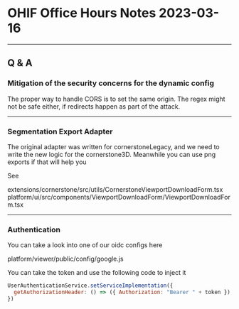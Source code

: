 # OHIF Office Hours Notes 2023-03-16

---

## Q & A

### Mitigation of the security concerns for the dynamic config

The proper way to handle CORS is to set the same origin.
The regex might not be safe either, if redirects happen as part of the attack.

---

### Segmentation Export Adapter

The original adapter was written for cornerstoneLegacy, and we need to write the new logic for the cornerstone3D. Meanwhile you can use png exports if that will help you

See

​​extensions/cornerstone/src/utils/CornerstoneViewportDownloadForm.tsx
platform/ui/src/components/ViewportDownloadForm/ViewportDownloadForm.tsx

---

### Authentication

You can take a look into one of our oidc configs here

platform/viewer/public/config/google.js

You can take the token and use the following code to inject it

```js
UserAuthenticationService.setServiceImplementation({
  getAuthorizationHeader: () => ({ Authorization: "Bearer " + token }),
})
```
